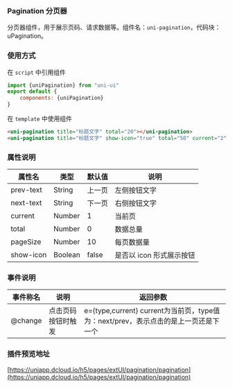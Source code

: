 ### Pagination 分页器

分页器组件，用于展示页码、请求数据等。组件名：``uni-pagination``，代码块： uPagination。

### 使用方式

在 ``script`` 中引用组件 

```javascript
import {uniPagination} from "uni-ui"
export default {
    components: {uniPagination}
}
```

在 ``template`` 中使用组件

```html
<uni-pagination title="标题文字" total="20"></uni-pagination>
<uni-pagination title="标题文字" show-icon="true" total="50" current="2"></uni-pagination>
```

### 属性说明

|属性名		|类型	|默认值	|说明						|
|---		|----	|---	|---						|
|prev-text	|String	|上一页	|左侧按钮文字				|
|next-text	|String	|下一页	|右侧按钮文字				|
|current	|Number	|1		|当前页						|
|total		|Number	|0		|数据总量					|
|pageSize	|Number	|10		|每页数据量					|
|show-icon	|Boolean|false	|是否以 icon 形式展示按钮	|


### 事件说明

|事件称名	|说明				|返回参数																			|
|---		|----				|---																				|
|@change		|点击页码按钮时触发	|e={type,current} current为当前页，type值为：next/prev，表示点击的是上一页还是下一个	|

### 插件预览地址

[https://uniapp.dcloud.io/h5/pages/extUI/pagination/pagination](https://uniapp.dcloud.io/h5/pages/extUI/pagination/pagination)
